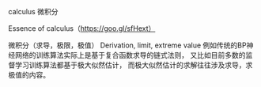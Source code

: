 calculus
微积分

Essence of calculus（https://goo.gl/sfHext）

微积分（求导，极限，极值） Derivation, limit, extreme value
例如传统的BP神经网络的训练算法实际上是基于复合函数求导的链式法则，
又比如目前多数的监督学习训练算法都基于极大似然估计，
而极大似然估计的求解往往涉及求导，求极值的内容。
